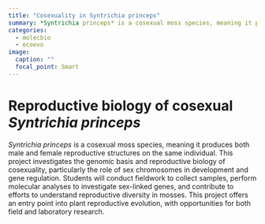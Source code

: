 ```yaml
---
title: "Cosexuality in Syntrichia princeps"
summary: *Syntrichia princeps* is a cosexual moss species, meaning it produces both male and female reproductive structures on the same individual. This project investigates the genomic basis and reproductive biology of cosexuality.
categories:
  - molecbio
  - ecoevo
image:
  caption: ""
  focal_point: Smart
---
```


# Reproductive biology of cosexual *Syntrichia princeps*

*Syntrichia princeps* is a cosexual moss species, meaning it produces both male and female reproductive structures on the same individual. This project investigates the genomic basis and reproductive biology of cosexuality, particularly the role of sex chromosomes in development and gene regulation. Students will conduct fieldwork to collect samples, perform molecular analyses to investigate sex-linked genes, and contribute to efforts to understand reproductive diversity in mosses. This project offers an entry point into plant reproductive evolution, with opportunities for both field and laboratory research.
